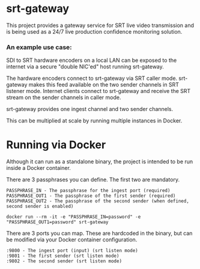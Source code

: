  # srt-gateway
 This project provides a gateway service for SRT live video transmission and is being used as a 24/7 live production confidence monitoring solution.
 
 ### An example use case:
 SDI to SRT hardware encoders on a local LAN can be exposed to the internet via a secure "double NIC'ed" host running srt-gateway.

 The hardware encoders connect to srt-gateway via SRT caller mode.
 srt-gateway makes this feed available on the two sender channels in SRT listener mode.
 Internet clients connect to srt-gateway and receive the SRT stream on the sender channels in caller mode.


 srt-gateway provides one ingest channel and two sender channels.

 This can be multiplied at scale by running multiple instances in Docker.
 
 # Running via Docker
 Although it can run as a standalone binary, the project is intended to be run inside a Docker container.

 There are 3 passphrases you can define.  The first two are mandatory.
 ```
 PASSPHRASE_IN - The passphrase for the ingest port (required)
 PASSPHRASE_OUT1 - The passphrase of the first sender (required)
 PASSPHRASE_OUT2 - The passphrase of the second sender (when defined, second sender is enabled)
 ```
 

 `docker run --rm -it -e "PASSPHRASE_IN=password" -e "PASSPHRASE_OUT1=password" srt-gateway`

 There are 3 ports you can map.
 These are hardcoded in the binary, but can be modified via your Docker container configuration.
 ```
 :9800 - The ingest port (input) (srt listen mode)
 :9801 - The first sender (srt listen mode)
 :9802 - The second sender (srt listen mode)
 ```